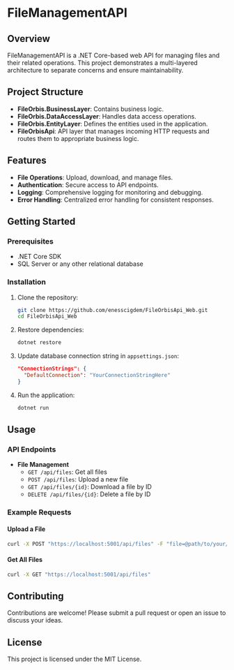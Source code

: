 # FileManagementAPI

## Overview

FileManagementAPI is a .NET Core-based web API for managing files and their related operations. This project demonstrates a multi-layered architecture to separate concerns and ensure maintainability.

## Project Structure

- **FileOrbis.BusinessLayer**: Contains business logic.
- **FileOrbis.DataAccessLayer**: Handles data access operations.
- **FileOrbis.EntityLayer**: Defines the entities used in the application.
- **FileOrbisApi**: API layer that manages incoming HTTP requests and routes them to appropriate business logic.

## Features

- **File Operations**: Upload, download, and manage files.
- **Authentication**: Secure access to API endpoints.
- **Logging**: Comprehensive logging for monitoring and debugging.
- **Error Handling**: Centralized error handling for consistent responses.

## Getting Started

### Prerequisites

- .NET Core SDK
- SQL Server or any other relational database

### Installation

1. Clone the repository:
   ```bash
   git clone https://github.com/enesscigdem/FileOrbisApi_Web.git
   cd FileOrbisApi_Web
   ```

2. Restore dependencies:
   ```bash
   dotnet restore
   ```

3. Update database connection string in `appsettings.json`:
   ```json
   "ConnectionStrings": {
     "DefaultConnection": "YourConnectionStringHere"
   }
   ```

4. Run the application:
   ```bash
   dotnet run
   ```

## Usage

### API Endpoints

- **File Management**
  - `GET /api/files`: Get all files
  - `POST /api/files`: Upload a new file
  - `GET /api/files/{id}`: Download a file by ID
  - `DELETE /api/files/{id}`: Delete a file by ID

### Example Requests

#### Upload a File
```bash
curl -X POST "https://localhost:5001/api/files" -F "file=@path/to/your/file"
```

#### Get All Files
```bash
curl -X GET "https://localhost:5001/api/files"
```

## Contributing

Contributions are welcome! Please submit a pull request or open an issue to discuss your ideas.

## License

This project is licensed under the MIT License.

